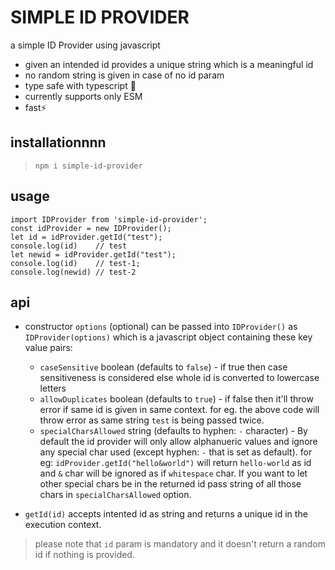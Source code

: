 # SIMPLE ID PROVIDER

a simple ID Provider using javascript

- given an intended id provides a unique string which is a meaningful id
- no random string is given in case of no id param
- type safe with typescript 🦺
- currently supports only ESM
- fast⚡

## installationnnn

> `npm i simple-id-provider`

## usage

    import IDProvider from 'simple-id-provider';
    const idProvider = new IDProvider();
    let id = idProvider.getId("test");
    console.log(id)    // test
    let newid = idProvider.getId("test");
    console.log(id)    // test-1;
    console.log(newid) // test-2


## api

- constructor `options` (optional) can be passed into `IDProvider()` as `IDProvider(options)` which is a javascript object containing these key value pairs:
   - `caseSensitive` boolean (defaults to `false`) - if true then case sensitiveness is considered else whole id is converted to lowercase letters
   - `allowDuplicates` boolean (defaults to `true`) - if false then it'll throw error if same id is given in same context. for eg. the above code will throw error as same string `test` is being passed twice.
   - `specialCharsAllowed` string (defaults to hyphen: `-` character) - By default the id provider will only allow alphanueric values and ignore any special char used (except hyphen: `-` that is set as default). for eg: `idProvider.getId("hello&world")` will return `hello-world` as id and `&` char will be ignored as if `whitespace` char. If you want to let other special chars be in the returned id pass string of all those chars in `specialCharsAllowed` option.


- `getId(id)` accepts intented id as string and returns a unique id in the execution context.
> please note that `id` param is mandatory and it doesn't return a random id if nothing is provided.
